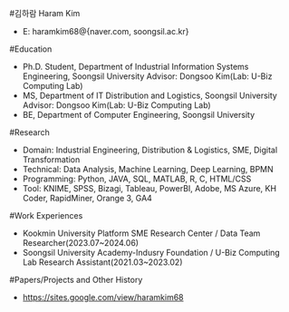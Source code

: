 #김하람 Haram Kim
- E: haramkim68@{naver.com, soongsil.ac.kr}

#Education
- Ph.D. Student, Department of Industrial Information Systems Engineering, Soongsil University
  Advisor: Dongsoo Kim(Lab: U-Biz Computing Lab)
- MS, Department of IT Distribution and Logistics, Soongsil University
  Advisor: Dongsoo Kim(Lab: U-Biz Computing Lab)
- BE, Department of Computer Engineering, Soongsil University

#Research
- Domain: Industrial Engineering, Distribution & Logistics, SME, Digital Transformation
- Technical: Data Analysis, Machine Learning, Deep Learning, BPMN
- Programming: Python, JAVA, SQL, MATLAB, R, C, HTML/CSS
- Tool: KNIME, SPSS, Bizagi, Tableau, PowerBI, Adobe, MS Azure, KH Coder, RapidMiner, Orange 3, GA4

#Work Experiences
- Kookmin University Platform SME Research Center / Data Team
  Researcher(2023.07~2024.06)
- Soongsil University Academy-Indusry Foundation / U-Biz Computing Lab
  Research Assistant(2021.03~2023.02)

#Papers/Projects and Other History
- https://sites.google.com/view/haramkim68
